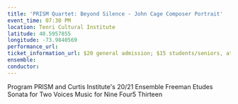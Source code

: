 ```yaml
---
title: 'PRISM Quartet: Beyond Silence - John Cage Composer Portrait'
event_time: 07:30 PM
location: Tenri Cultural Institute
latitude: 40.5957855
longitude: -73.9840569
performance_url: 
ticket_information_url: $20 general admission; $15 students/seniors, at door only (no reservations required)
ensemble: 
conductor: 
---
```

Program
PRISM and Curtis Institute's 20/21 Ensemble
Freeman Etudes
Sonata for Two Voices
Music for Nine
Four5
Thirteen
